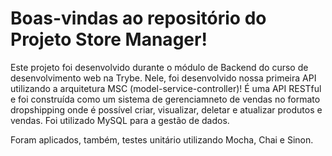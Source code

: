 # Boas-vindas ao repositório do Projeto Store Manager! 

Este projeto foi desenvolvido durante o módulo de Backend do curso de desenvolvimento web na Trybe. Nele, foi desenvolvido nossa primeira API utilizando a arquitetura MSC (model-service-controller)! É uma API RESTful e foi construída como um sistema de gerenciamneto de vendas no formato dropshipping onde é possível criar, visualizar, deletar e atualizar produtos e vendas. Foi utilizado MySQL para a gestão de dados.

Foram aplicados, também, testes unitário utilizando Mocha, Chai e Sinon.

